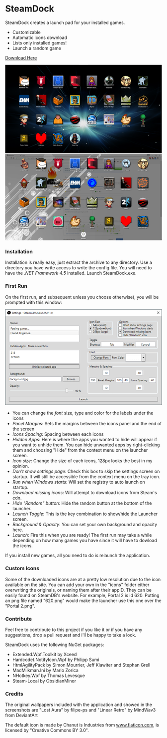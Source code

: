 # SteamDock

SteamDock creates a launch pad for your installed games.

  - Customizable
  - Automatic icons download
  - Lists only installed games!
  - Launch a random game

[Download Here](https://github.com/Gabisonfire/SteamDock/releases/latest)  
  
![Not found](/Screenshots/main.png?raw=true "Launcher")
![Not found](/Screenshots/main_t.png?raw=true "Launcher")

### Installation
Installation is really easy, just extract the archive to any directory. Use a directory you have write access to write the config file. You will need to have the *.NET Framework 4.5* installed. Launch SteamDock.exe.

### First Run
On the first run, and subsequent unless you choose otherwise), you will be prompted with this window:

![Not found](/Screenshots/settings.png?raw=true "Settings")

 - You can change the *font* size, type and color for the labels under the icons
 - *Panel Margins*: Sets the margins between the icons panel and the end of the screen
 - *Icons Spacing*: Spacing between each icons
 - *Hidden Apps*: Here is where the apps you wanted to hide will appear if you want to unhide them. You can hide unwanted apps by right-clicking them and choosing "Hide" from the context menu on the launcher screen.
 - *Icon size*: Change the size of each icons, 128px looks the best in my opinion.
 - *Don't show settings page*: Check this box to skip the settings screen on startup. It will still be accessible from the context menu on the tray icon.
 - *Run when Windows starts*: Will set the registry to auto launch on startup.
 - *Download missing icons*: Will attempt to download icons from Steam's cdn.
 - *Hide "Random" button*: Hide the random button at the bottom of the launcher.
 - *Launch Toggle*: This is the key combination to show/hide the Launcher screen.
 - *Background & Opacity*: You can set your own background and opacity here.
 - *Launch*: Fire this when you are ready! The first run may take a while depending on how many games you have since it will have to dowload the icons.

If you install new games, all you need to do is relaunch the application.

### Custom Icons
Some of the downloaded icons are at a pretty low resolution due to the icon available on the site. You can add your own in the "icons" folder either overwriting the originals, or naming them after their appID. They can be easily found on SteamDB's website. For example, Portal 2 is id 620. Putting an png file named "620.png" would make the launcher use this one over the "Portal 2.png".

### Contribute

Feel free to contribute to this project if you like it or if you have any suggestions, drop a pull request and i'll be happy to take a look.

SteamDock uses the following NuGet packages:
 - Extended.Wpf.Toolkit by Xceed
 - Hardcodet.NotifyIcon.Wpf by Philipp Sumi
 - HtmlAgilityPack by Simon Mourrier, Jeff Klawiter and Stephan Grell
 - MadMilkman.Ini by Mario Zorica
 - NHotkey.Wpf by Thomas Levesque
 - Steam-Local by ObsidianMinor

### Credits
The original wallpapers included with the application and showed in the screenshots are "Lost Aura" by filipe-ps and "Linear Retro" by MindWav3 from DeviantArt

The default icon is made by Chanut is Industries from www.flaticon.com, is licensed by "Creative Commons BY 3.0".

